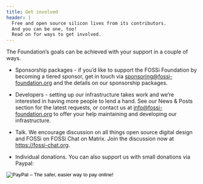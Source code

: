 ```yaml
---
title: Get involved
header: |
  Free and open source silicon lives from its contributors.
  And you can be one, too!
  Read on for ways to get involved.
---
```


The Foundation’s goals can be achieved with your support in a couple of ways.

* Sponsorship packages - if you’d like to support the FOSSi Foundation by becoming a tiered sponsor, get in touch via sponsoring@fossi-foundation.org and the details on our sponsorship packages.

* Developers - setting up our infrastructure takes work and we’re interested in having more people to lend a hand. See our News & Posts section for the latest requests, or contact us at info@fossi-foundation.org to offer your help maintaining and developing our infrastructure.

* Talk. We encourage discussion on all things open source digital design and FOSSi on FOSSi Chat on Matrix. Join the discussion now at https://fossi-chat.org.

* Individual donations. You can also support us with small donations via Paypal:


<form action="https://www.paypal.com/cgi-bin/webscr" method="post" target="_top" class="text-center">
<input type="hidden" name="cmd" value="_s-xclick" />
<input type="hidden" name="hosted_button_id" value="QHKDZY6XM44YN" />
<input type="image" src="https://www.paypalobjects.com/en_US/GB/i/btn/btn_donateCC_LG.gif" border="0" name="submit" alt="PayPal – The safer, easier way to pay
online!" />
</form>
